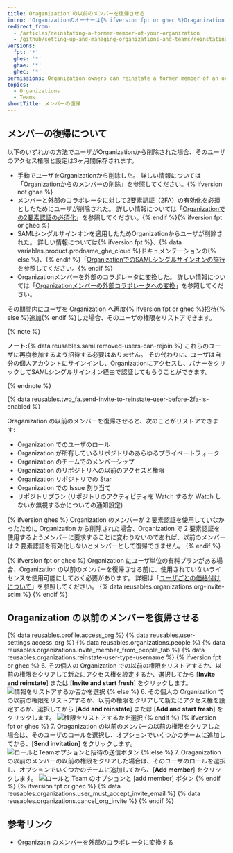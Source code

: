 ```yaml
---
title: Oraganization の以前のメンバーを復帰させる
intro: 'Organizationのオーナーは{% ifversion fpt or ghec %}Oraganization の以前のメンバーを招待して Oraganization に復帰させて{% else %}以前のメンバーを Oraganization に追加して{% endif%}、その個人の以前のロール、アクセス権、フォーク、設定をリストアするかどうかを選択することができます。'
redirect_from:
  - /articles/reinstating-a-former-member-of-your-organization
  - /github/setting-up-and-managing-organizations-and-teams/reinstating-a-former-member-of-your-organization
versions:
  fpt: '*'
  ghes: '*'
  ghae: '*'
  ghec: '*'
permissions: Organization owners can reinstate a former member of an organization.
topics:
  - Organizations
  - Teams
shortTitle: メンバーの復帰
---
```


## メンバーの復帰について

以下のいずれかの方法でユーザがOrganizationから削除された場合、そのユーザのアクセス権限と設定は3ヶ月間保存されます。

- 手動でユーザをOrganizationから削除した。 詳しい情報については「[Organizationからのメンバーの削除](/organizations/managing-membership-in-your-organization/removing-a-member-from-your-organization)」を参照してください。{% ifversion not ghae %}
- メンバーと外部のコラボレータに対して2要素認証（2FA）の有効化を必須としたためにユーザが削除された。 詳しい情報については「[Organizationでの2要素認証の必須化](/organizations/keeping-your-organization-secure/requiring-two-factor-authentication-in-your-organization)」を参照してください。{% endif %}{% ifversion fpt or ghec %}
- SAMLシングルサインオンを適用したためOrganizationからユーザが削除された。 詳しい情報については{% ifversion fpt %}、{% data variables.product.prodname_ghe_cloud %}ドキュメンテーションの{% else %}、{% endif %}「[OrganizationでのSAMLシングルサインオンの施行](/enterprise-cloud@latest/organizations/managing-saml-single-sign-on-for-your-organization/enforcing-saml-single-sign-on-for-your-organization)を参照してください。{% endif %}
- Organizationメンバーを外部のコラボレータに変換した。 詳しい情報については「[Organizationメンバーの外部コラボレータへの変換](/organizations/managing-access-to-your-organizations-repositories/converting-an-organization-member-to-an-outside-collaborator)」を参照してください。

その期間内にユーザを Organization へ再度{% ifversion fpt or ghec %}招待{% else %}追加{% endif %}した場合、そのユーザの権限をリストアできます。

{% note %}

**ノート:**{% data reusables.saml.removed-users-can-rejoin %} これらのユーザに再度参加するよう招待する必要はありません。 その代わりに、ユーザは自分の個人アカウントにサインインし、Organizationにアクセスし、バナーをクリックしてSAMLシングルサインオン経由で認証してもらうことができます。

{% endnote %}

{% data reusables.two_fa.send-invite-to-reinstate-user-before-2fa-is-enabled %}

Oraganization の以前のメンバーを復帰させると、次のことがリストアできます:
 - Organization でのユーザのロール
 - Organization が所有しているリポジトリのあらゆるプライベートフォーク
 - Organization のチームでのメンバーシップ
 - Organization のリポジトリへの以前のアクセスと権限
 - Organization リポジトリでの Star
 - Organization での Issue 割り当て
 - リポジトリプラン (リポジトリのアクティビティを Watch するか Watch しないか無視するかについての通知設定)

{% ifversion ghes %}
Organization のメンバーが 2 要素認証を使用していなかったために Organization から削除された場合、Organization で 2 要素認証を使用するようメンバーに要求することに変わりないのであれば、以前のメンバーは 2 要素認証を有効化しないとメンバーとして復帰できません。
{% endif %}

{% ifversion fpt or ghec %}
Organization にユーザ単位の有料プランがある場合、Organization の以前のメンバーを復帰させる前に、使用されていないライセンスを使用可能にしておく必要があります。 詳細は「[ユーザごとの価格付けについて](/articles/about-per-user-pricing)」を参照してください。 {% data reusables.organizations.org-invite-scim %}
{% endif %}

## Oraganization の以前のメンバーを復帰させる

{% data reusables.profile.access_org %}
{% data reusables.user-settings.access_org %}
{% data reusables.organizations.people %}
{% data reusables.organizations.invite_member_from_people_tab %}
{% data reusables.organizations.reinstate-user-type-username %}
{% ifversion fpt or ghec %}
6. その個人の Organization での以前の権限をリストアするか、以前の権限をクリアして新たにアクセス権を設定するか、選択してから [**Invite and reinstate**] または [**Invite and start fresh**] をクリックします。 ![情報をリストアするか否かを選択](/assets/images/help/organizations/choose_whether_to_restore_org_member_info.png)
{% else %}
6. その個人の Organization での以前の権限をリストアするか、以前の権限をクリアして新たにアクセス権を設定するか、選択してから [**Add and reinstate**] または [**Add and start fresh**] をクリックします。 ![権限をリストアするかを選択](/assets/images/help/organizations/choose_whether_to_restore_org_member_info_ghe.png)
{% endif %}
{% ifversion fpt or ghec %}
7. Oraganization の以前のメンバーの以前の権限をクリアした場合は、そのユーザのロールを選択し、オプションでいくつかのチームに追加してから、[**Send invitation**] をクリックします。 ![ロールとTeamオプションと招待の送信ボタン](/assets/images/help/organizations/add-role-send-invitation.png)
{% else %}
7. Oraganization の以前のメンバーの以前の権限をクリアした場合は、そのユーザのロールを選択し、オプションでいくつかのチームに追加してから、[**Add member**] をクリックします。 ![ロールと Team のオプションと [add member] ボタン](/assets/images/help/organizations/add-role-add-member.png)
{% endif %}
{% ifversion fpt or ghec %}
{% data reusables.organizations.user_must_accept_invite_email %} {% data reusables.organizations.cancel_org_invite %}
{% endif %}

## 参考リンク

- [Organizatin のメンバーを外部のコラボレータに変換する](/articles/converting-an-organization-member-to-an-outside-collaborator)
